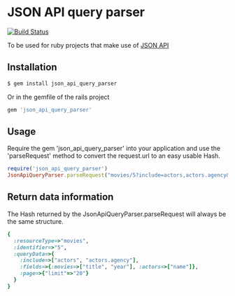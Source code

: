 # JSON API query parser

[![Build Status](https://travis-ci.org/g13ydson/json_api_query_parser.svg?branch=master)](https://travis-ci.org/g13ydson/json_api_query_parser)

To be used for ruby projects that make use of [JSON API](http://jsonapi.org/)


## Installation

```sh
$ gem install json_api_query_parser
```

Or in the gemfile of the rails project

```ruby
gem 'json_api_query_parser'
```

## Usage

Require the gem 'json_api_query_parser' into your application and use the 'parseRequest' method to convert the request.url to an easy
usable Hash.

```ruby
require('json_api_query_parser')
JsonApiQueryParser.parseRequest("movies/5?include=actors,actors.agency&fields[movies]=title,year&fields[actors]=name&page[limit]=20")
```

## Return data information

The Hash returned by the JsonApiQueryParser.parseRequest will always be the same structure.

```ruby
{
  :resourceType=>"movies", 
  :identifier=>"5", 
  :queryData=>{
    :include=>["actors", "actors.agency"], 
    :fields=>{:movies=>["title", "year"], :actors=>["name"]},
    :page=>{"limit"=>"20"}
  }
} 
```
